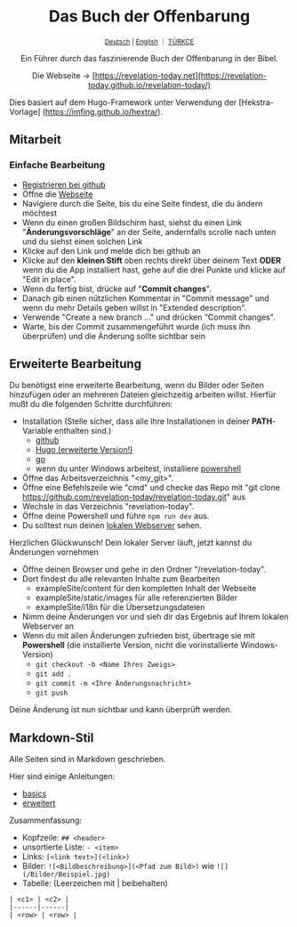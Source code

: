 <div align="center">
  <h1 align="center">Das Buch der Offenbarung</h1>
  <sup align="center"><a href="README.de.md">Deutsch</a> | <a href="README.md">English</a> ｜ <a href="README.tr.md">TÜRKÇE</a></sup>
  <p align="center">Ein Führer durch das faszinierende Buch der Offenbarung in der Bibel.</p>

Die Webseite → [https://revelation-today.net](https://revelation-today.github.io/revelation-today/)
</div>

Dies basiert auf dem Hugo-Framework unter Verwendung der [Hekstra-Vorlage] (https://imfing.github.io/hextra/).

## Mitarbeit

### Einfache Bearbeitung

- [Registrieren bei github](https://github.com/signup?ref_cta=Sign+up&ref_loc=header+logged+out&ref_page=%2F&source=header-home)
- Öffne die [Webseite](https://revelation-today.github.io/revelation-today/)
- Navigiere durch die Seite, bis du eine Seite findest, die du ändern möchtest
- Wenn du einen großen Bildschirm hast, siehst du einen Link "**Änderungsvorschläge**" an der Seite, andernfalls scrolle nach unten und du siehst einen solchen Link
- Klicke auf den Link und melde dich bei github an
- Klicke auf den **kleinen Stift** oben rechts direkt über deinem Text **ODER** wenn du die App installiert hast, gehe auf die drei Punkte und klicke auf "Edit in place".
- Wenn du fertig bist, drücke auf "**Commit changes**".
- Danach gib einen nützlichen Kommentar in "Commit message" und wenn du mehr Details geben willst in "Extended description". 
- Verwende "Create a new branch ..." und drücken "Commit changes".
- Warte, bis der Commit zusammengeführt wurde (ich muss ihn überprüfen) und die Änderung sollte sichtbar sein

## Erweiterte Bearbeitung

Du benötigst eine erweiterte Bearbeitung, wenn du Bilder oder Seiten hinzufügen oder an mehreren Dateien gleichzeitig arbeiten willst. Hierfür mußt du die folgenden Schritte durchführen:
- Installation (Stelle sicher, dass alle Ihre Installationen in deiner **PATH**-Variable enthalten sind.)
    - [github](https://git-scm.com/)
    - [Hugo (erweiterte Version!)](https://gohugo.io/installation/)
    - [go](https://go.dev/)
    - wenn du unter Windows arbeitest, installiere [powershell](https://learn.microsoft.com/en-us/powershell/scripting/install/installing-powershell-on-windows?view=powershell-7.4)
- Öffne das Arbeitsverzeichnis "<my_git>". 
- Öffne eine Befehlszeile wie "cmd" und checke das Repo mit "git clone https://github.com/revelation-today/revelation-today.git" aus
- Wechsle in das Verzeichnis "revelation-today".
- Öffne deine Powershell und führe `npm run dev` aus.
- Du solltest nun deinen [lokalen Webserver](http://localhost:1313/) sehen.

Herzlichen Glückwunsch! Dein lokaler Server läuft, jetzt kannst du Änderungen vornehmen

- Öffne deinen Browser und gehe in den Ordner "<my-git>/revelation-today".
- Dort findest du alle relevanten Inhalte zum Bearbeiten
    - exampleSite/content für den kompletten Inhalt der Webseite
    - exampleSite/static/images für alle referenzierten Bilder
    - exampleSite/i18n für die Übersetzungsdateien
- Nimm deine Änderungen vor und sieh dir das Ergebnis auf Ihrem lokalen Webserver an
- Wenn du mit allen Änderungen zufrieden bist, übertrage sie mit **Powershell** (die installierte Version, nicht die vorinstallierte Windows-Version)
    - `git checkout -b <Name Ihres Zweigs>`
    - `git add .`
    - `git commit -m <Ihre Änderungsnachricht>`
    - `git push`
    
Deine Änderung ist nun sichtbar und kann überprüft werden.

## Markdown-Stil

Alle Seiten sind in Markdown geschrieben. 

Hier sind einige Anleitungen:
- [basics](https://www.markdownguide.org/basic-syntax/)
- [erweitert](https://www.markdownguide.org/extended-syntax/)

Zusammenfassung:
- Kopfzeile: `## <header>`
- unsortierte Liste: `- <item>`
- Links: `[<link text>](<link>)`
- Bilder: `![<Bildbeschreibung>](<Pfad zum Bild>)` wie `![](/Bilder/Beispiel.jpg)`
- Tabelle: (Leerzeichen mit \| beibehalten) 
```
| <c1> | <c2> |
|------|------|
| <row> | <row> |
```
